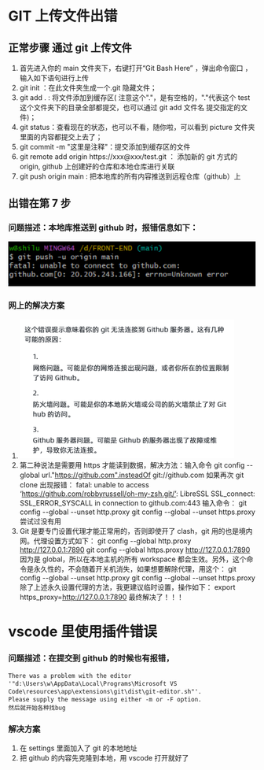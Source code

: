 # GIT 上传文件出错

## 正常步骤 通过 git 上传文件

1. 首先进入你的 main 文件夹下，右键打开“Git Bash Here” ，弹出命令窗口 ，输入如下语句进行上传
2. git init ：在此文件夹生成一个.git 隐藏文件；
3. git add . : 将文件添加到缓存区( 注意这个"."，是有空格的，"."代表这个 test 这个文件夹下的目录全部都提交，也可以通过 git add 文件名 提交指定的文件)；
4. git status：查看现在的状态，也可以不看，随你啦，可以看到 picture 文件夹里面的内容都提交上去了；
5. git commit -m "这里是注释"：提交添加到缓存区的文件
6. git remote add origin https://xxx@xxx/test.git ： 添加新的 git 方式的 origin, github 上创建好的仓库和本地仓库进行关联
7. git push origin main : 把本地库的所有内容推送到远程仓库（github）上

## 出错在第 7 步

### 问题描述：本地库推送到 github 时，报错信息如下：

![报错信息](image.png)

### 网上的解决方案

1. ![GPT解决方案](image-1.png)
2. 第二种说法是需要用 https 才能读到数据，解决方法：输入命令
   git config --global url."https://github.com".insteadOf git://github.com
   如果再次 git clone 出现报错：
   fatal: unable to access ‘https://github.com/robbyrussell/oh-my-zsh.git/’: LibreSSL SSL_connect: SSL_ERROR_SYSCALL in connection to github.com:443
   输入命令：
   git config --global --unset http.proxy
   git config --global --unset https.proxy
   尝试过没有用
3. Git 是要专门设置代理才能正常用的，否则即使开了 clash，git 用的也是境内网。代理设置方式如下：
   git config --global http.proxy http://127.0.0.1:7890
   git config --global https.proxy http://127.0.0.1:7890
   因为是 global，所以在本地主机的所有 workspace 都会生效。另外，这个命令是永久性的，不会随着开关机消失，如果想要解除代理，用这个：
   git config --global --unset http.proxy
   git config --global --unset https.proxy
   除了上述永久设置代理的方法，我更建议临时设置，操作如下：
   export https_proxy=http://127.0.0.1:7890
   最终解决了！！！

# vscode 里使用插件错误

### 问题描述：在提交到 github 的时候也有报错，

    There was a problem with the editor '"d:\Users\w\AppData\Local\Programs\Microsoft VS Code\resources\app\extensions\git\dist\git-editor.sh"'.
    Please supply the message using either -m or -F option.
    然后就开始各种找bug

### 解决方案

1. 在 settings 里面加入了 git 的本地地址
2. 把 github 的内容先克隆到本地，用 vscode 打开就好了
